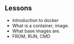 ## Lessons

- Introduction to docker
- What is a container, image.
- What base images are.
- FROM, RUN, CMD